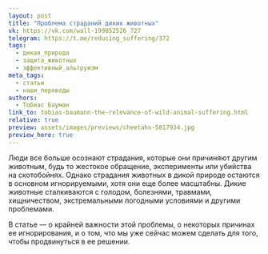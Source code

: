 ```yaml
---
layout: post
title: "Проблема страданий диких животных"
vk: https://vk.com/wall-199052526_727
telegram: https://t.me/reducing_suffering/372
tags:
  - дикая_природа
  - защита_животных
  - эффективный_альтруизм
meta_tags:
  - статьи
  - наши_переводы
authors:
  - Тобиас Бауман
link_to: tobias-baumann-the-relevance-of-wild-animal-suffering.html
relative: true
preview: assets/images/previews/cheetahs-5817934.jpg
preview_here: true
---
```

Люди все больше осознают страдания, которые они причиняют другим животным, будь то жестокое обращение, эксперименты или убийства на скотобойнях. Однако страдания животных в дикой природе остаются в основном игнорируемыми, хотя они еще более масштабны. Дикие животные сталкиваются с голодом, болезнями, травмами, хищничеством, экстремальными погодными условиями и другими проблемами.

В статье — о крайней важности этой проблемы, о некоторых причинах ее игнорирования, и о том, что мы уже сейчас можем сделать для того, чтобы продвинуться в ее решении.
